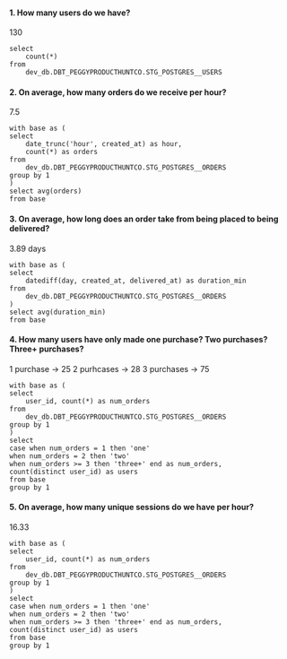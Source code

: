 #### 1. How many users do we have?
130

```
select
    count(*)
from
    dev_db.DBT_PEGGYPRODUCTHUNTCO.STG_POSTGRES__USERS
```
#### 2. On average, how many orders do we receive per hour?
7.5

```
with base as (
select
    date_trunc('hour', created_at) as hour, 
    count(*) as orders
from
    dev_db.DBT_PEGGYPRODUCTHUNTCO.STG_POSTGRES__ORDERS
group by 1
)
select avg(orders)
from base 

```
#### 3. On average, how long does an order take from being placed to being delivered?
3.89 days
```
with base as (
select
    datediff(day, created_at, delivered_at) as duration_min
from
    dev_db.DBT_PEGGYPRODUCTHUNTCO.STG_POSTGRES__ORDERS
)
select avg(duration_min)
from base
```

#### 4. How many users have only made one purchase? Two purchases? Three+ purchases?
1 purchase -> 25
2 purhcases -> 28
3 purchases -> 75

```
with base as (
select
    user_id, count(*) as num_orders
from
    dev_db.DBT_PEGGYPRODUCTHUNTCO.STG_POSTGRES__ORDERS
group by 1
)
select 
case when num_orders = 1 then 'one'
when num_orders = 2 then 'two'
when num_orders >= 3 then 'three+' end as num_orders, 
count(distinct user_id) as users
from base 
group by 1
```


#### 5. On average, how many unique sessions do we have per hour?
16.33

```
with base as (
select
    user_id, count(*) as num_orders
from
    dev_db.DBT_PEGGYPRODUCTHUNTCO.STG_POSTGRES__ORDERS
group by 1
)
select 
case when num_orders = 1 then 'one'
when num_orders = 2 then 'two'
when num_orders >= 3 then 'three+' end as num_orders, 
count(distinct user_id) as users
from base 
group by 1
```
